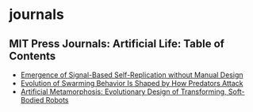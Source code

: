 # journals

## MIT Press Journals: Artificial Life: Table of Contents
- [Emergence of Signal-Based Self-Replication without Manual Design](http://www.mitpressjournals.org/doi/abs/10.1162/ARTL_a_00205?ai=s3&mi=61edov&af=R)
- [Evolution of Swarming Behavior Is Shaped by How Predators Attack](http://www.mitpressjournals.org/doi/abs/10.1162/ARTL_a_00206?ai=s3&mi=61edov&af=R)
- [Artificial Metamorphosis: Evolutionary Design of Transforming, Soft-Bodied Robots](http://www.mitpressjournals.org/doi/abs/10.1162/ARTL_a_00207?ai=s3&mi=61edov&af=R)


